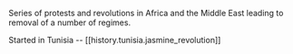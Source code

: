 
Series of protests and revolutions in Africa and the Middle East leading to removal of a number of regimes.

Started in Tunisia -- [[history.tunisia.jasmine_revolution]]
